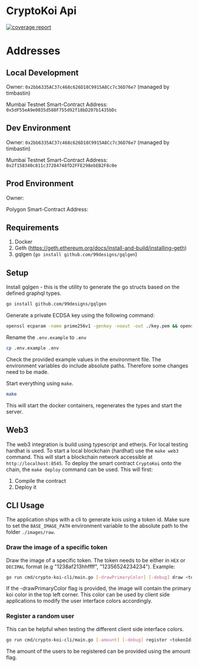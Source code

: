 # CryptoKoi Api

[![coverage report](https://gitlab.com/l3montree/crypto-koi/crypto-koi-api/badges/main/coverage.svg)](https://gitlab.com/l3montree/crypto-koi/crypto-koi-api/-/commits/main)

# Addresses

## Local Development

Owner: `0x2bb6335AC37c468c626D18C9915A8Cc7c36D76e7` (managed by timbastin)

Mumbai Testnet Smart-Contract Address: `0x5dF55eA9e0035d588F755d92f18bD207b1435bDc`

## Dev Environment
Owner: `0x2bb6335AC37c468c626D18C9915A8Cc7c36D76e7` (managed by timbastin)

Mumbai Testnet Smart-Contract Address: `0x2f158340c811c37284748fD2FFE298ebEB2F8c0e`


## Prod Environment
Owner:

Polygon Smart-Contract Address:

## Requirements

1. Docker
2. Geth (https://geth.ethereum.org/docs/install-and-build/installing-geth)
3. gqlgen (`go install github.com/99designs/gqlgen`)
## Setup

Install gqlgen - this is the utility to generate the go structs based on the defined graphql types.

```sh
go install github.com/99designs/gqlgen
```

Generate a private ECDSA key using the following command:

```sh
openssl ecparam -name prime256v1 -genkey -noout -out ./key.pem && openssl ec -in ./key.pem -pubout -out ./public.pem
```

Rename the `.env.example` to `.env`

```sh
cp .env.example .env
```

Check the provided example values in the environment file. The environment variables do include absolute paths. Therefore some changes need to be made.

Start everything using `make`.

```sh
make
```

This will start the docker containers, regenerates the types and start the server.

## Web3

The web3 integration is build using typescript and etherjs. For local testing hardhat is used. To start a local blockchain (hardhat) use the `make web3` command. This will start a blockchain network accessible at `http://localhost:8545`. To deploy the smart contract `CryptoKoi` onto the chain, the `make deploy` command can be used. This will first:

1. Compile the contract
2. Deploy it

## CLI Usage

The application ships with a cli to generate kois using a token id. Make sure to set the `BASE_IMAGE_PATH` environment variable to the absolute path to the folder `./images/raw`.


### Draw the image of a specific token

Draw the image of a specific token. The token needs to be either in `HEX` or `DECIMAL` format (e.g "1238af213hhffff", "12356524234234").
Example:

```sh
go run cmd/crypto-koi-cli/main.go [-drawPrimaryColor] [-debug] draw <tokenId>
```

If the -drawPrimaryColor flag is provided, the image will contain the primary koi color in the top left corner. This color can be used by client side applications to modify the user interface colors accordingly.

### Register a random user

This can be helpful when testing the different client side interface colors.

```sh
go run cmd/crypto-koi-cli/main.go [-amount] [-debug] register <tokenId>
```


The amount of the users to be registered can be provided using the amount flag.
